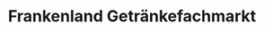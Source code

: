 ---
title: "Frankenland Getränkefachmarkt"
url: /neustadt-an-der-aisch/frankenland-getraenkefachmarkt/
shop: Getränke
---